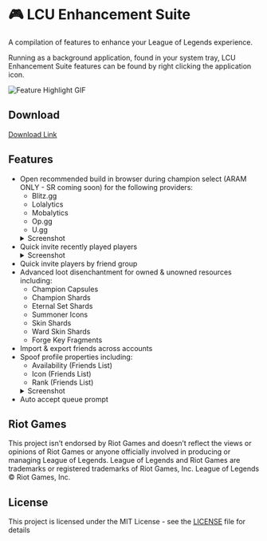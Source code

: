 # 🎮 LCU Enhancement Suite

A compilation of features to enhance your League of Legends experience.

Running as a background application, found in your system tray, LCU Enhancement Suite features can be found by right clicking the application icon. 

![Feature Highlight GIF](https://github.com/xadamxk/LCU-Enhancement-Suite/blob/master/images/LCU-Enhancement-Suite-1.0.3.gif?raw=true)

## Download
[Download Link](https://github.com/xadamxk/LCU-Enhancement-Suite/releases/latest)

## Features
- Open recommended build in browser during champion select (ARAM ONLY - SR coming soon) for the following providers:
     - Blitz.gg
     - Lolalytics
     - Mobalytics
     - Op.gg
     - U.gg
     <details><summary>Screenshot</summary><img src="./images/OpenBuildIn-1.2.1.png" title="Open Build In"  /></details>
- Quick invite recently played players<details><summary>Screenshot</summary><img src="./images/RecentlyPlayed-1.2.1.png" title="Recently Played"  /></details>
- Quick invite players by friend group
- Advanced loot disenchantment for owned & unowned resources including:
     - Champion Capsules
     - Champion Shards
     - Eternal Set Shards
     - Summoner Icons
     - Skin Shards
     - Ward Skin Shards
     - Forge Key Fragments
- Import & export friends across accounts
- Spoof profile properties including:
     - Availability (Friends List)
     - Icon (Friends List)
     - Rank (Friends List)
     <details><summary>Screenshot</summary><img src="./images/SpoofProfileIcon-1.2.1.png" title="Spoof Profile Icon" /><img src="./images/SpoofProfileRank-1.2.1.png" title="Spoof Profile Rank" /></details>
- Auto accept queue prompt




## Riot Games

This project isn’t endorsed by Riot Games and doesn’t reflect the views or opinions of Riot Games or anyone officially involved in producing or managing League of Legends. League of Legends and Riot Games are trademarks or registered trademarks of Riot Games, Inc. League of Legends © Riot Games, Inc.

## License

This project is licensed under the MIT License - see the [LICENSE](LICENSE) file for details
